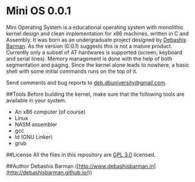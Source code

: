# Mini OS 0.0.1
Mini Operating System is a educational operating system with monolithic kernel design and clean implementation for x86 machines, written in C and Assembly. It was born as an undergraduate project designed by [Debashis Barman](http://debashisbarman.github.io/). As the version (0.0.1) suggests this is not a mature product. Currently only a subset of AT hardwares is supported (screen, keyboard and serial lines). Memory management is done with the help of both segmentation and paging. Since the kernel alone leads to nowhere, a basic shell with some initial commands runs on the top of it.

Send comments and bug reports to [deb.dbuniversity@gmail.com](mailto:deb.dbuniversity@gmail.com).

##Tools
Before building the kernel, make sure that the following tools are available in your system.
<ul>
<li>An x86 computer (of course)</li>
<li>Linux</li>
<li>NASM assembler</li>
<li>gcc</li>
<li>ld (GNU Linker)</li>
<li>grub</li>
</ul>

##License
All the files in this repository are [GPL 3.0](http://www.gnu.org/licenses/gpl-3.0.en.html) licensed.

##Author
Debashis Barman ([http://www.debashisbarman.in](http://debashisbarman.github.io/))
